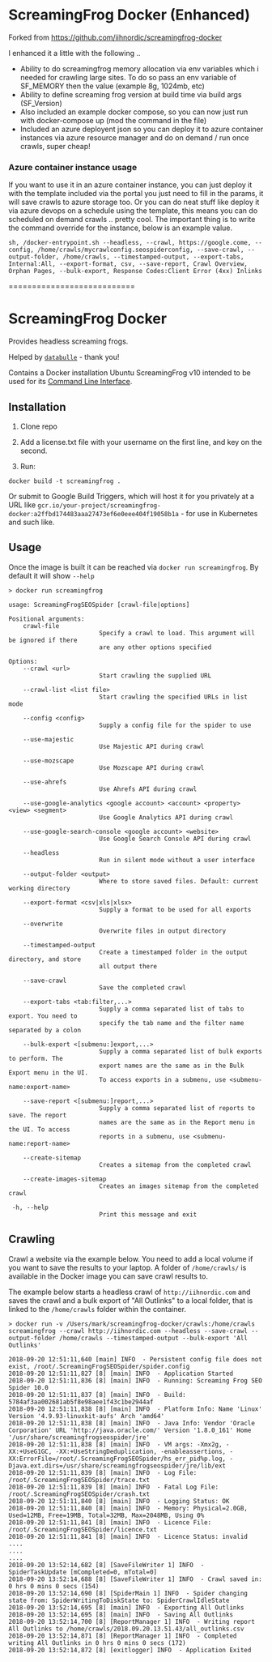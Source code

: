 # ScreamingFrog Docker (Enhanced)

Forked from https://github.com/iihnordic/screamingfrog-docker 

I enhanced it a little with the following ..

* Ability to do screamingfrog memory allocation via env variables which i needed for crawling large sites. To do so pass an env variable of SF_MEMORY then the value (example 8g, 1024mb, etc)
* Ability to define screaming frog version at build time via build args (SF_Version)
* Also included an example docker compose, so you can now just run with docker-compose up (mod the command in the file)
* Included an azure deployent json so you can deploy it to azure container instances via azure resource manager and do on demand / run once crawls, super cheap!

### Azure container instance usage
If you want to use it in an azure container instance, you can just deploy it with the template included via the portal you just need to fill in the params, it will save crawls to azure storage too. Or you can do neat stuff like deploy it via azure devops on a schedule using the template, this means you can do scheduled on demand crawls .. pretty cool. The important thing is to write the command override for the instance, below is an example value.

```
sh, /docker-entrypoint.sh --headless, --crawl, https://google.come, --config, /home/crawls/mycrawlconfig.seospiderconfig, --save-crawl, --output-folder, /home/crawls, --timestamped-output, --export-tabs, Internal:All, --export-format, csv, --save-report, Crawl Overview, Orphan Pages, --bulk-export, Response Codes:Client Error (4xx) Inlinks
```

===========================
# ScreamingFrog Docker
Provides headless screaming frogs.

Helped by [`databulle`](https://www.databulle.com/blog/seo/screaming-frog-headless.html) - thank you!

Contains a Docker installation Ubuntu ScreamingFrog v10 intended to be used for its [Command Line Interface](https://www.screamingfrog.co.uk/seo-spider/user-guide/general/#command-line).


## Installation

1. Clone repo
2. Add a license.txt file with your username on the first line, and key on the second.

3. Run:

`docker build -t screamingfrog .`

Or submit to Google Build Triggers, which will host it for you privately at a URL like 
`gcr.io/your-project/screamingfrog-docker:a2ffbd174483aaa27473ef6e0eee404f19058b1a` - for use in Kubernetes and such like. 

## Usage

Once the image is built it can be reached via `docker run screamingfrog`.  By default it will show `--help`

```
> docker run screamingfrog

usage: ScreamingFrogSEOSpider [crawl-file|options]

Positional arguments:
    crawl-file
                         Specify a crawl to load. This argument will be ignored if there
                         are any other options specified

Options:
    --crawl <url>
                         Start crawling the supplied URL

    --crawl-list <list file>
                         Start crawling the specified URLs in list mode

    --config <config>
                         Supply a config file for the spider to use

    --use-majestic
                         Use Majestic API during crawl

    --use-mozscape
                         Use Mozscape API during crawl

    --use-ahrefs
                         Use Ahrefs API during crawl

    --use-google-analytics <google account> <account> <property> <view> <segment>
                         Use Google Analytics API during crawl

    --use-google-search-console <google account> <website>
                         Use Google Search Console API during crawl

    --headless
                         Run in silent mode without a user interface

    --output-folder <output>
                         Where to store saved files. Default: current working directory

    --export-format <csv|xls|xlsx>
                         Supply a format to be used for all exports

    --overwrite
                         Overwrite files in output directory

    --timestamped-output
                         Create a timestamped folder in the output directory, and store
                         all output there

    --save-crawl
                         Save the completed crawl

    --export-tabs <tab:filter,...>
                         Supply a comma separated list of tabs to export. You need to
                         specify the tab name and the filter name separated by a colon

    --bulk-export <[submenu:]export,...>
                         Supply a comma separated list of bulk exports to perform. The
                         export names are the same as in the Bulk Export menu in the UI.
                         To access exports in a submenu, use <submenu-name:export-name>

    --save-report <[submenu:]report,...>
                         Supply a comma separated list of reports to save. The report
                         names are the same as in the Report menu in the UI. To access
                         reports in a submenu, use <submenu-name:report-name>

    --create-sitemap
                         Creates a sitemap from the completed crawl

    --create-images-sitemap
                         Creates an images sitemap from the completed crawl

 -h, --help
                         Print this message and exit
```

## Crawling

Crawl a website via the example below.  You need to add a local volume if you want to save the results to your laptop.  A folder of `/home/crawls/` is available in the Docker image you can save crawl results to.

The example below starts a headless crawl of `http://iihnordic.com` and saves the crawl and a bulk export of "All Outlinks" to a local folder, that is linked to the `/home/crawls` folder within the container.

```
> docker run -v /Users/mark/screamingfrog-docker/crawls:/home/crawls screamingfrog --crawl http://iihnordic.com --headless --save-crawl --output-folder /home/crawls --timestamped-output --bulk-export 'All Outlinks'

2018-09-20 12:51:11,640 [main] INFO  - Persistent config file does not exist, /root/.ScreamingFrogSEOSpider/spider.config
2018-09-20 12:51:11,827 [8] [main] INFO  - Application Started
2018-09-20 12:51:11,836 [8] [main] INFO  - Running: Screaming Frog SEO Spider 10.0
2018-09-20 12:51:11,837 [8] [main] INFO  - Build: 5784af3aa002681ab5f8e98aee1f43c1be2944af
2018-09-20 12:51:11,838 [8] [main] INFO  - Platform Info: Name 'Linux' Version '4.9.93-linuxkit-aufs' Arch 'amd64'
2018-09-20 12:51:11,838 [8] [main] INFO  - Java Info: Vendor 'Oracle Corporation' URL 'http://java.oracle.com/' Version '1.8.0_161' Home '/usr/share/screamingfrogseospider/jre'
2018-09-20 12:51:11,838 [8] [main] INFO  - VM args: -Xmx2g, -XX:+UseG1GC, -XX:+UseStringDeduplication, -enableassertions, -XX:ErrorFile=/root/.ScreamingFrogSEOSpider/hs_err_pid%p.log, -Djava.ext.dirs=/usr/share/screamingfrogseospider/jre/lib/ext
2018-09-20 12:51:11,839 [8] [main] INFO  - Log File: /root/.ScreamingFrogSEOSpider/trace.txt
2018-09-20 12:51:11,839 [8] [main] INFO  - Fatal Log File: /root/.ScreamingFrogSEOSpider/crash.txt
2018-09-20 12:51:11,840 [8] [main] INFO  - Logging Status: OK
2018-09-20 12:51:11,840 [8] [main] INFO  - Memory: Physical=2.0GB, Used=12MB, Free=19MB, Total=32MB, Max=2048MB, Using 0%
2018-09-20 12:51:11,841 [8] [main] INFO  - Licence File: /root/.ScreamingFrogSEOSpider/licence.txt
2018-09-20 12:51:11,841 [8] [main] INFO  - Licence Status: invalid
....
....
....
2018-09-20 13:52:14,682 [8] [SaveFileWriter 1] INFO  - SpiderTaskUpdate [mCompleted=0, mTotal=0]
2018-09-20 13:52:14,688 [8] [SaveFileWriter 1] INFO  - Crawl saved in: 0 hrs 0 mins 0 secs (154)
2018-09-20 13:52:14,690 [8] [SpiderMain 1] INFO  - Spider changing state from: SpiderWritingToDiskState to: SpiderCrawlIdleState
2018-09-20 13:52:14,695 [8] [main] INFO  - Exporting All Outlinks
2018-09-20 13:52:14,695 [8] [main] INFO  - Saving All Outlinks
2018-09-20 13:52:14,700 [8] [ReportManager 1] INFO  - Writing report All Outlinks to /home/crawls/2018.09.20.13.51.43/all_outlinks.csv
2018-09-20 13:52:14,871 [8] [ReportManager 1] INFO  - Completed writing All Outlinks in 0 hrs 0 mins 0 secs (172)
2018-09-20 13:52:14,872 [8] [exitlogger] INFO  - Application Exited
```

